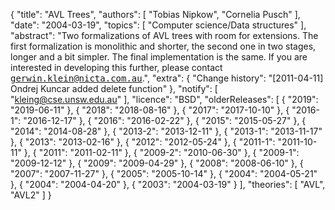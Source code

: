{
    "title": "AVL Trees",
    "authors": [
        "Tobias Nipkow",
        "Cornelia Pusch"
    ],
    "date": "2004-03-19",
    "topics": [
        "Computer science/Data structures"
    ],
    "abstract": "Two formalizations of AVL trees with room for extensions. The first formalization is monolithic and shorter, the second one in two stages, longer and a bit simpler. The final implementation is the same. If you are interested in developing this further, please contact <tt>gerwin.klein@nicta.com.au</tt>.",
    "extra": {
        "Change history": "[2011-04-11] Ondrej Kuncar added delete function"
    },
    "notify": [
        "kleing@cse.unsw.edu.au"
    ],
    "licence": "BSD",
    "olderReleases": [
        {
            "2019": "2019-06-11"
        },
        {
            "2018": "2018-08-16"
        },
        {
            "2017": "2017-10-10"
        },
        {
            "2016-1": "2016-12-17"
        },
        {
            "2016": "2016-02-22"
        },
        {
            "2015": "2015-05-27"
        },
        {
            "2014": "2014-08-28"
        },
        {
            "2013-2": "2013-12-11"
        },
        {
            "2013-1": "2013-11-17"
        },
        {
            "2013": "2013-02-16"
        },
        {
            "2012": "2012-05-24"
        },
        {
            "2011-1": "2011-10-11"
        },
        {
            "2011": "2011-02-11"
        },
        {
            "2009-2": "2010-06-30"
        },
        {
            "2009-1": "2009-12-12"
        },
        {
            "2009": "2009-04-29"
        },
        {
            "2008": "2008-06-10"
        },
        {
            "2007": "2007-11-27"
        },
        {
            "2005": "2005-10-14"
        },
        {
            "2004": "2004-05-21"
        },
        {
            "2004": "2004-04-20"
        },
        {
            "2003": "2004-03-19"
        }
    ],
    "theories": [
        "AVL",
        "AVL2"
    ]
}